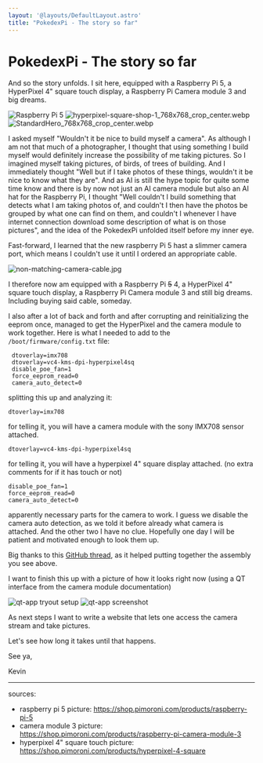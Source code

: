 ```yaml
---
layout: '@layouts/DefaultLayout.astro'
title: "PokedexPi - The story so far"
---
```


# PokedexPi - The story so far
And so the story unfolds. I sit here, equipped with a Raspberry Pi 5, a HyperPixel 4" square touch display, a Raspberry Pi Camera module 3 and big dreams. 

![Raspberry Pi 5](@assets/pokedexpi/PI_5_HERO_768x768_crop_center.webp)
![hyperpixel-square-shop-1_768x768_crop_center.webp](@assets/pokedexpi/hyperpixel-square-shop-1_768x768_crop_center.webp)
![StandardHero_768x768_crop_center.webp](@assets/pokedexpi/StandardHero_768x768_crop_center.webp)

I asked myself "Wouldn't it be nice to build myself a camera". As although I am not that much of a photographer, I thought that using something I build myself would definitely increase the possibility of me taking pictures. So I imagined myself taking pictures, of birds, of trees of building. And I immediately thought "Well but if I take photos of these things, wouldn't it be nice to know what they are". And as AI is still the hype topic for quite some time know and there is by now not just an AI camera module but also an AI hat for the Raspberry Pi, I thought "Well couldn't I build something that detects what I am taking photos of, and couldn't I then have the photos be grouped by what one can find on them, and couldn't I whenever I have internet connection download some description of what is on those pictures", and the idea of the PokedexPi unfolded itself before my inner eye. 

Fast-forward, I learned that the new raspberry Pi 5 hast a slimmer camera port, which means I couldn't use it until I ordered an appropriate cable. 

![non-matching-camera-cable.jpg](@assets/pokedexpi/non-matching-camera-cable.jpg)

I therefore now am equipped with a Raspberry Pi ~~5~~ 4, a HyperPixel 4" square touch display, a Raspberry Pi Camera module 3 and still big dreams. Including buying said cable, someday. 

I also after a lot of back and forth and after corrupting and reinitializing the eeprom once, managed to get the HyperPixel and the camera module to work together. Here is what I needed to add to the `/boot/firmware/config.txt` file:

```properties
 dtoverlay=imx708
 dtoverlay=vc4-kms-dpi-hyperpixel4sq
 disable_poe_fan=1
 force_eeprom_read=0
 camera_auto_detect=0
 ```
splitting this up and analyzing it:
```properties
dtoverlay=imx708
```
for telling it, you will have a camera module with the sony IMX708 sensor attached. 
```properties
dtoverlay=vc4-kms-dpi-hyperpixel4sq
```
for telling it, you will have a hyperpixel 4" square display attached. (no extra comments for if it has touch or not)  
```properties
disable_poe_fan=1
force_eeprom_read=0
camera_auto_detect=0
```
apparently necessary parts for the camera to work. I guess we disable the camera auto detection, as we told it before already what camera is attached. And the other two I have no clue. Hopefully one day I will be patient and motivated enough to look them up. 

Big thanks to this [GitHub thread](https://github.com/pimoroni/hyperpixel4/issues/188), as it helped putting together the assembly you see above. 

I want to finish this up with a picture of how it looks right now (using a QT interface from the camera module documentation)

![qt-app tryout setup](@assets/pokedexpi/qt-app-tryout-setup.jpg)
![qt-app screenshot](@assets/pokedexpi/qt-app-screenshot.png)

As next steps I want to write a website that lets one access the camera stream and take pictures. 

Let's see how long it takes until that happens. 

See ya, 

Kevin
___

sources: 
- raspberry pi 5 picture: https://shop.pimoroni.com/products/raspberry-pi-5
- camera module 3 picture: https://shop.pimoroni.com/products/raspberry-pi-camera-module-3
- hyperpixel 4" square touch picture: https://shop.pimoroni.com/products/hyperpixel-4-square